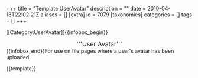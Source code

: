 +++
title = "Template:UserAvatar"
description = ""
date = 2010-04-18T22:02:21Z
aliases = []
[extra]
id = 7079
[taxonomies]
categories = []
tags = []
+++

<includeonly>[[Category:UserAvatar]]</includeonly>{{infobox_begin}}<big><div style="width=100%;text-align:center">'''User Avatar'''</div></big>{{infobox_end}}<noinclude>For use on file pages where a user's avatar has been uploaded.

{{template}}</noinclude>
